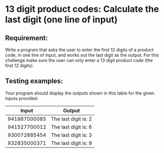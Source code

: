 # 13 digit product codes: Calculate the last digit (one line of input)

## Requirement:

Write a program that asks the user to enter the first 12 digits of a
product code, in one line of input, and works out the last digit as the output.
For this challenge make sure the user can only enter a 13 digit product
code (the first 12 digits).

## Testing examples:

Your program should display the outputs shown in this table for the given
inputs provided:

| Input        | Output               |
| ------------ | -------------------- |
| 941887000085 | The last digit is: 2 |
| 941527700012 | The last digit is: 6 |
| 930072885454 | The last digit is: 3 |
| 932835000371 | The last digit is: 9 |
